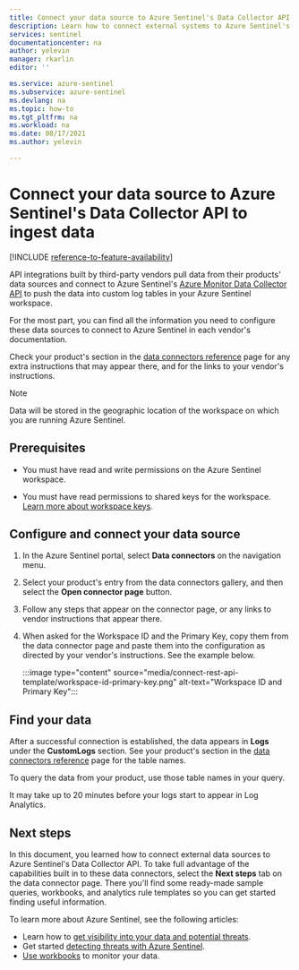 ```yaml
---
title: Connect your data source to Azure Sentinel's Data Collector API to ingest data | Microsoft Docs
description: Learn how to connect external systems to Azure Sentinel's Data Collector API to ingest their log data to custom logs in your workspace.
services: sentinel
documentationcenter: na
author: yelevin
manager: rkarlin
editor: ''

ms.service: azure-sentinel
ms.subservice: azure-sentinel
ms.devlang: na
ms.topic: how-to
ms.tgt_pltfrm: na
ms.workload: na
ms.date: 08/17/2021
ms.author: yelevin

---
```

# Connect your data source to Azure Sentinel's Data Collector API to ingest data

[!INCLUDE [reference-to-feature-availability](includes/reference-to-feature-availability.md)]

API integrations built by third-party vendors pull data from their products' data sources and connect to Azure Sentinel's [Azure Monitor Data Collector API](../azure-monitor/logs/data-collector-api.md) to push the data into custom log tables in your Azure Sentinel workspace.

For the most part, you can find all the information you need to configure these data sources to connect to Azure Sentinel in each vendor's documentation.

Check your product's section in the [data connectors reference](data-connectors-reference.md) page for any extra instructions that may appear there, and for the links to your vendor's instructions.

> [!NOTE]
> Data will be stored in the geographic location of the workspace on which you are running Azure Sentinel.

## Prerequisites

- You must have read and write permissions on the Azure Sentinel workspace.

- You must have read permissions to shared keys for the workspace. [Learn more about workspace keys](../azure-monitor/platform/agent-windows.md#obtain-workspace-id-and-key).

## Configure and connect your data source

1. In the Azure Sentinel portal, select **Data connectors** on the navigation menu.

1. Select your product's entry from the data connectors gallery, and then select the **Open connector page** button.

1. Follow any steps that appear on the connector page, or any links to vendor instructions that appear there.

1. When asked for the Workspace ID and the Primary Key, copy them from the data connector page and paste them into the configuration as directed by your vendor's instructions. See the example below.

    :::image type="content" source="media/connect-rest-api-template/workspace-id-primary-key.png" alt-text="Workspace ID and Primary Key":::

## Find your data

After a successful connection is established, the data appears in **Logs** under the **CustomLogs** section. See your product's section in the [data connectors reference](data-connectors-reference.md) page for the table names.

To query the data from your product, use those table names in your query.

It may take up to 20 minutes before your logs start to appear in Log Analytics.

## Next steps

In this document, you learned how to connect external data sources to Azure Sentinel's Data Collector API. To take full advantage of the capabilities built in to these data connectors, select the **Next steps** tab on the data connector page. There you'll find some ready-made sample queries, workbooks, and analytics rule templates so you can get started finding useful information.

To learn more about Azure Sentinel, see the following articles:

- Learn how to [get visibility into your data and potential threats](get-visibility.md).
- Get started [detecting threats with Azure Sentinel](detect-threats-built-in.md).
- [Use workbooks](monitor-your-data.md) to monitor your data.
